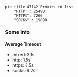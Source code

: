 
```mermaid
pie title 47142 Proxies in list
    "HTTP" : 25490
    "HTTPS": 7266
    "SOCKS" : 19890
```

### Some Info
#### Average Timeout

- mixed: 3.1s
- http: 1.5s
- https: 8.5s
- socks: 6.2s